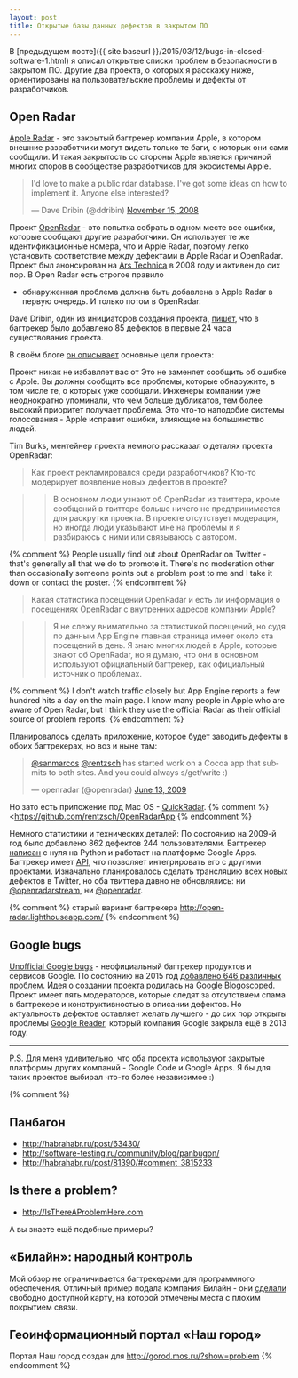```yaml
---
layout: post
title: Открытые базы данных дефектов в закрытом ПО
---
```




В [предыдущем посте]({{ site.baseurl }}/2015/03/12/bugs-in-closed-software-1.html)
я описал открытые списки проблем в безопасности в закрытом ПО. Другие два проекта,
о которых я расскажу ниже, ориентированы на пользовательские проблемы и дефекты от разработчиков.

## Open Radar

[Apple Radar](http://siliconrus.com/2015/02/apple-test/) -
это закрытый багтрекер компании Apple, в котором внешние разработчики
могут видеть только те баги, о которых они сами сообщили. И такая закрытость
со стороны Apple является причиной многих споров в сообществе разработчиков для экосистемы Apple.

<blockquote class="twitter-tweet" lang="en"><p>I&#39;d love to make a public rdar database. I&#39;ve got some ideas on how to implement it. Anyone else interested?</p>&mdash; Dave Dribin (@ddribin) <a href="https://twitter.com/ddribin/status/1007346215">November 15, 2008</a></blockquote>
<script async src="//platform.twitter.com/widgets.js" charset="utf-8"></script>

Проект [OpenRadar](http://openradar.me) - это попытка собрать в одном месте все ошибки,
которые сообщают другие разработчики. Он использует те же идентификационные номера,
что и Apple Radar, поэтому легко установить соответствие между дефектами в Apple Radar и OpenRadar.
Проект был анонсирован на [Ars Technica](http://arstechnica.com/news/open-radar-using-social-networking-to-squash-apple-bugs.ars) в 2008 году и активен до сих пор. В Open Radar есть строгое правило
- обнаруженная проблема должна быть добавлена в Apple Radar в первую очередь.
И только потом в OpenRadar.

Dave Dribin, один из инициаторов создания проекта,
[пишет](http://www.dribin.org/dave/blog/archives/2008/11/16/open_radar/), что
в багтрекер было добавлено 85 дефектов в первые 24 часа существования проекта.

В своём блоге [он описывает](http://www.dribin.org/dave/blog/archives/2008/11/16/open_radar/)
основные цели проекта:

Проект никак не избавляет вас от Это не заменяет сообщить об ошибке с Apple.
Вы должны сообщить все проблемы, которые обнаружите, в том числе те, о которых
уже сообщали. Инженеры компании уже неоднократно упоминали, что чем больше дубликатов,
тем более высокий приоритет получает проблема. Это что-то наподобие системы голосования -
Apple исправит ошибки, влияющие на большинство людей.

Tim Burks, ментейнер проекта немного рассказал о деталях проекта OpenRadar:

> Как проект рекламировался среди разработчиков?
> Кто-то модерирует появление новых дефектов в проекте?

> > В основном люди узнают об OpenRadar из твиттера, кроме сообщений в твиттере
> > больше ничего не предпринимается для раскрутки проекта. В проекте отсутствует модерация,
> > но иногда люди указывают мне на проблемы и я разбираюсь с ними или связываюсь с автором.

{% comment %}
People usually find out about OpenRadar on Twitter - that's generally
all that we do to promote it. There's no moderation other than
occasionally someone points out a problem post to me and I take it
down or contact the poster.
{% endcomment %}

> Какая статистика посещений OpenRadar и есть ли информация о посещениях
> OpenRadar с внутренних адресов компании Apple?

> > Я не слежу внимательно за статистикой посещений, но судя по данным App Engine
> > главная страница имеет около ста посещений в день. Я знаю многих людей в Apple, которые
> > знают об OpenRadar, но я думаю, что они в основном используют официальный багтрекер, как
> > официальный источник о проблемах.

{% comment %}
I don't watch traffic closely but App Engine reports a few hundred
hits a day on the main page. I know many people in Apple who are aware
of Open Radar, but I think they use the official Radar as their
official source of problem reports.
{% endcomment %}

Планировалось сделать приложение, которое будет заводить дефекты в обоих багтрекерах,
но воз и ныне там:

<blockquote class="twitter-tweet" lang="en"><p><a href="https://twitter.com/sanmarcos">@sanmarcos</a> <a href="https://twitter.com/rentzsch">@rentzsch</a> has started work on a Cocoa app that submits to both sites. And you could always s/get/write :)</p>&mdash; openradar (@openradar) <a href="https://twitter.com/openradar/status/2159197189">June 13, 2009</a></blockquote>
<script async src="//platform.twitter.com/widgets.js" charset="utf-8"></script>

Но зато есть приложение под Mac OS - [QuickRadar](https://github.com/amyworrall/QuickRadar).
{% comment %}
<https://github.com/rentzsch/OpenRadarApp
{% endcomment %}

Немного статистики и технических деталей:
По состоянию на 2009-й год было добавлено 862 дефектов 244 пользователями.
Багтрекер [написан](https://github.com/timburks/openradar) с нуля на Python
и работает на платформе Google Apps. Багтрекер имеет [API](http://openradar.appspot.com/api/radars),
что позволяет интегрировать его с другими проектами. Изначально планировалось сделать
трансляцию всех новых дефектов в Twitter, но оба твиттера давно не обновлялись:
ни [@openradarstream](https://twitter.com/openradarstream), ни [@openradar](https://twitter.com/openradar).

{% comment %}
старый вариант багтрекера http://open-radar.lighthouseapp.com/
{% endcomment %}

## Google bugs

[Unofficial Google bugs](https://code.google.com/p/googlebugs/) - неофициальный багтрекер
продуктов и сервисов Google. По состоянию на 2015 год [добавлено 646 различных проблем](https://code.google.com/p/googlebugs/issues/list). Идея о создании проекта родилась на
[Google Blogoscoped](http://blogoscoped.com/forum/77995.html).
Проект имеет пять модераторов, которые следят за отсутствием спама в багтрекере и конструктивностью
в описании дефектов. Но актуальность дефектов оставляет желать лучшего -
до сих пор открыты проблемы [Google Reader](https://www.google.com/reader/about/),
который компания Google закрыла ещё в 2013 году.

----

P.S. Для меня удивительно, что оба проекта используют закрытые платформы других компаний -
Google Code и Google Apps. Я бы для таких проектов выбирал что-то более независимое :)

{% comment %}
## Панбагон

- <http://habrahabr.ru/post/63430/>
- <http://software-testing.ru/community/blog/panbugon/>
- <http://habrahabr.ru/post/81390/#comment_3815233>

## Is there a problem?

- <http://IsThereAProblemHere.com>

А вы знаете ещё подобные примеры?
## «Билайн»: народный контроль

Мой обзор не ограничивается багтрекерами для программного обеспечения.
Отличный пример подала компания Билайн - они [сделали](http://habrahabr.ru/company/beeline/blog/250387/)
свободно доступной карту, на которой отмечены места с плохим покрытием связи.

## Геоинформационный портал «Наш город»

Портал Наш город создан для <http://gorod.mos.ru/?show=problem>
{% endcomment %}
